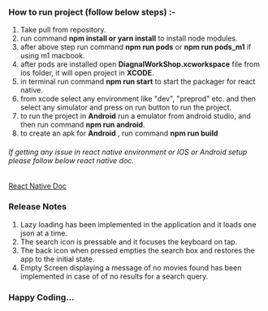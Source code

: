 ### How to run project (follow below steps) :-

1. Take pull from repository.
2. run command **npm install or yarn install** to install node modules.
3. after above step run command **npm run pods** or **npm run pods_m1** if using m1 macbook.
4. after pods are installed open **DiagnalWorkShop.xcworkspace** file from ios folder, it will open project in **XCODE**.
5. in terminal run command **npm run start** to start the packager for react native.
6. from xcode select any environment like "dev", "preprod" etc. and then select any simulator and press on run button to run the project.
7. to run the project in **Android** run a emulator from android studio, and then run command **npm run android**.
8. to create an apk for **Android** , run command **npm run build**

###### If getting any issue in react native environment or IOS or Android setup please follow below react native doc.

[React Native Doc](https://reactnative.dev/docs/environment-setup)

### Release Notes

1. Lazy loading has been implemented in the application and it loads one json at a time.
2. The search icon is pressable and it focuses the keyboard on tap.
3. The back icon when pressed empties the search box and restores the app to the initial state.
4. Empty Screen displaying a message of no movies found has been implemented in case of of no results for a search query.

### Happy Coding...

